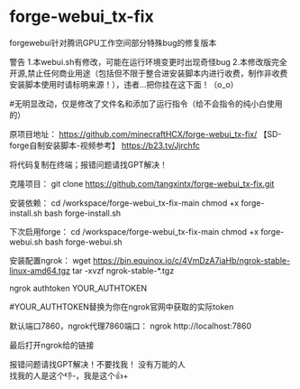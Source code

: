 # forge-webui_tx-fix
forgewebui针对腾讯GPU工作空间部分特殊bug的修复版本

警告
1.本webui.sh有修改，可能在运行环境变更时出现奇怪bug
2.本修改版完全开源,禁止任何商业用途（包括但不限于整合进安装脚本内进行收费，制作非收费安装脚本使用时请标明来源！），违者...把你挂在这下面！（o_o）

#无明显改动，仅是修改了文件名和添加了运行指令（给不会指令的纯小白使用的）

原项目地址：
https://github.com/minecraftHCX/forge-webui_tx-fix/
【SD-forge自制安装脚本-视频参考】 https://b23.tv/Jjrchfc

将代码复制在终端；报错问题请找GPT解决！

克隆项目：
git clone https://github.com/tangxintx/forge-webui_tx-fix.git

安装依赖：
cd /workspace/forge-webui_tx-fix-main
chmod +x forge-install.sh
bash forge-install.sh

下次启用forge：
cd /workspace/forge-webui_tx-fix-main 
chmod +x forge-webui.sh
bash forge-webui.sh

安装配置ngrok：
wget https://bin.equinox.io/c/4VmDzA7iaHb/ngrok-stable-linux-amd64.tgz 
tar -xvzf ngrok-stable-*.tgz

ngrok authtoken YOUR_AUTHTOKEN 

#YOUR_AUTHTOKEN替换为你在ngrok官网中获取的实际token

默认端口7860，ngrok代理7860端口：
ngrok http://localhost:7860

最后打开ngrok给的链接

报错问题请找GPT解决！不要找我！
没有万能的人  
找我的人是这个👎-，我是这个👍+
